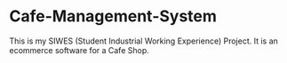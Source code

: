 # Cafe-Management-System
This is my SIWES (Student Industrial Working Experience) Project.
It is an ecommerce software for a Cafe Shop.
